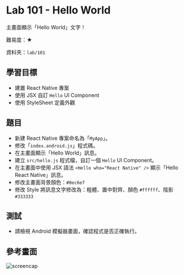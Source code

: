 # Lab 101 - Hello World

主畫面顯示「Hello World」文字！

難易度：★

資料夾：`lab/101`

## 學習目標

* 建置 React Native 專案
* 使用 JSX 自訂 `Hello` UI Component
* 使用 StyleSheet 定義外觀

## 題目

* 新建 React Native 專案命名為「`MyApp`」。
* 修改「`index.android.js`」程式碼。
* 在主畫面顯示「Hello World」訊息。
* 建立 `src/hello.js` 程式檔，自訂一個 `Hello` UI Component。
* 在主畫面中使用 JSX 語法 `<Hello who="React Native" />` 顯示「Hello React Native」訊息。
* 修改主畫面背景顏色：`#8ec6e7`
* 修改 Style 將訊息文字修改為：粗體、置中對齊、顏色 `#ffffff`、陰影 `#333333`

## 測試

* 請檢視 Android 模擬器畫面，確認程式是否正確執行。

## 參考畫面

![screencap](/preview/lab/101/screencap.png)